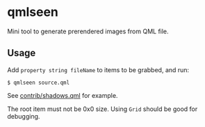 qmlseen
=======

Mini tool to generate prerendered images from QML file.

Usage
-----

Add `property string fileName` to items to be grabbed, and run:

    $ qmlseen source.qml

See [contrib/shadows.qml](contrib/shadows.qml) for example.

The root item must not be 0x0 size. Using `Grid` should be good for
debugging.
